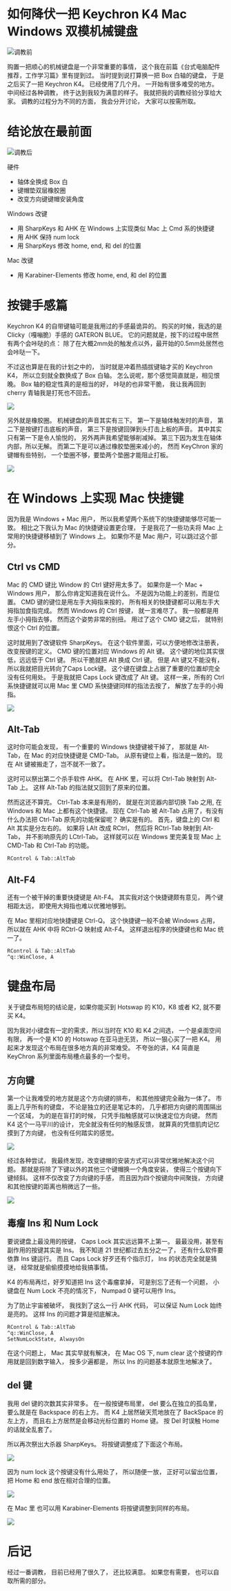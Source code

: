 # 如何降伏一把 Keychron K4 Mac Windows 双模机械键盘

![调教前](2021-11-12-23-34-43.png)

购置一把顺心的机械键盘是一个非常重要的事情，
这个我在前篇《台式电脑配件推荐，工作学习篇》里有提到过。
当时提到说打算换一把 Box 白轴的键盘，
于是之后买了一把 Keychron K4。
已经使用了几个月。
一开始有很多难受的地方。
中间经过各种调教，
终于达到我较为满意的样子。
我就把我的调教经验分享给大家。
调教的过程分为不同的方面，
我会分开讨论，
大家可以按需所取。

# 结论放在最前面

![调教后](2021-11-12-23-46-37.png)

硬件
- 轴体全换成 Box 白
- 键帽垫双层橡胶圈
- 改变方向键键帽安装角度

Windows 改键
- 用 SharpKeys 和 AHK 在 Windows 上实现类似 Mac 上 Cmd 系的快捷键
- 用 AHK 保持 num lock
- 用 SharpKeys 修改 home, end, 和 del 的位置

Mac 改键
- 用 Karabiner-Elements 修改 home, end, 和 del 的位置

# 按键手感篇

Keychron K4 的自带键轴可能是我用过的手感最诡异的。
购买的时候，我选的是 Clicky（嘎嘣脆）手感的 GATERON BLUE。
它的问题就是，按下的过程中居然有两个会咔哒的点：
除了在大概2mm处的触发点以外，最开始的0.5mm处居然也会咔哒一下。

不过这也算是在我的计划之中的，
当时就是冲着热插拔键轴才买的 Keychron K4，
所以立刻就全数换成了 Box 白轴。
怎么说呢，那个感觉简直就是，相见恨晚。
Box 轴的稳定性真的是相当的好，
咔哒的也非常干脆，
我让我再回到 cherry 青轴我是打死也不回去。

![](2021-11-12-23-24-06.png)

另外就是橡胶圈。
机械键盘的声音其实有三下。
第一下是轴体触发时的声音，
第二下是按键打击底板的声音，
第三下是按键回弹到头打击上板的声音。
其中其实只有第一下是令人愉悦的，
另外两声我希望能够削减掉。
第三下因为发生在轴体内部，所以无解。
而第二下是可以通过橡胶垫圈来减小的，
然而 KeyChron 家的键帽有些特别，
一个垫圈不够，要垫两个垫圈才能阻止打板。

![](2021-11-12-23-23-06.png)

# 在 Windows 上实现 Mac 快捷键

因为我是 Windows + Mac 用户，
所以我希望两个系统下的快捷键能够尽可能一致。
相比之下我认为 Mac 的快捷键设置更合理，
于是我花了一些功夫将 Mac 上常用的快捷键移植到了 Windows 上。
如果你不是 Mac 用户，可以跳过这个部分。

## Ctrl vs CMD

Mac 的 CMD 键比 Window 的 Ctrl 键好用太多了。
如果你是一个 Mac + Windows 用户，
那么你肯定知道我在说什么。
不是因为功能上的差别，而是位置。
CMD 键的键位是用左手大拇指来按的，
所有相关的快捷键都可以用左手大拇指加食指完成。
然而 Windows 的 Ctrl 按键，
就一言难尽了。
我一般都是用左手小拇指去够，
然而这个姿势非常的别扭。
用过了这个 CMD 键之后，
就特别恨这个 Ctrl 的位置。

这时就用到了改键软件 SharpKeys。
在这个软件里面，可以方便地修改注册表，改变按键的定义。
CMD 键的位置对应 Windows 的 Alt 键。
这个键的地位其实很低，远远低于 Ctrl 键。
所以干脆就把 Alt 换成 Ctrl 键。
但是 Alt 键又不能没有，
所以我就把目光转向了Caps Lock键。
这个键在键盘上占据了重要的位置却完全没有任何用处。
于是我就把 Caps Lock 键改成了 Alt 键。
这样一来，所有的 Ctrl 系快捷键就可以用 Mac 里 CMD 系快捷键同样的指法去按了，
解放了左手的小拇指。

![](2021-11-13-19-49-34.png)

## Alt-Tab

这时你可能会发现，
有一个重要的 Windows 快捷键被干掉了，
那就是 Alt-Tab，在 Mac 的对应快捷键是 CMD-Tab。
从原有键位上看，指法是一致的。
现在 Alt 键被搬走了，岂不就不一致了。

这时可以祭出第二个杀手软件 AHK。
在 AHK 里，可以将 Ctrl-Tab 映射到 Alt-Tab 上。
这样 Alt-Tab 的指法就又回到了原来的位置。

然而这还不算完。
Ctrl-Tab 本来是有用的，
就是在浏览器内部切换 Tab 之用,
在 Windows 和 Mac 上都有这个快捷键。
现在 Ctrl-Tab 被 Alt-Tab 占用了，有没有什么办法把 Ctrl-Tab 原先的功能保留呢？
确实是有的。
首先，键盘上的 Ctrl 和 Alt 其实是分左右的。
如果将 LAlt 改成 RCtrl，
然后将 RCtrl-Tab 映射到 Alt-Tab，
并不影响原先的 LCtrl-Tab。
这样就可以在 Windows 里完美复现 Mac 上 CMD-Tab 和 Ctrl-Tab 的功能。

```AHK
RControl & Tab::AltTab
```

## Alt-F4

还有一个被干掉的重要快捷键是 Alt-F4。
其实我对这个快捷键颇有意见，
两个键相距太远，
即使用大拇指也难以优雅地够到。

在 Mac 里相对应地快捷键是 Ctrl-Q。
这个快捷键一般不会被 Windows 占用，
所以就在 AHK 中将 RCtrl-Q 映射成 Alt-F4。
这样退出程序的快捷键也和 Mac 统一了。

```AHK
RControl & Tab::AltTab
^q::WinClose, A
```

# 键盘布局

关于键盘布局短的结论是，如果你能买到 Hotswap 的 K10，K8 或者 K2, 就不要买 K4。

因为我对小键盘有一定的需求，所以当时在 K10 和 K4 之间选，
一个是桌面空间有限，
再一个是 K10 的 Hotswap 在亚马逊无货，
所以一狠心买了一把 K4。
用起来才发现这个布局在很多地方真的非常难受。
不夸张的讲，K4 简直是 KeyChron 系列里面布局槽点最多的一个型号。

## 方向键
第一个让我难受的地方就是这个方向键的排布，
和其他按键完全融为一体了。
市面上几乎所有的键盘，
不论是独立的还是笔记本的，
几乎都把方向键的周围隔出一个区域，
为的是在盲打的时候，
只凭手指触感就可以快速定位方向键。
然而 K4 这个一马平川的设计，
完全就没有任何的触感反馈，
就算真的凭借肌肉记忆摸到了方向键，
也没有任何踏实的感觉。

![](2021-11-12-23-12-41.png)

经过各种尝试，
我最终发现，改变键帽的安装方式可以非常优雅地解决这个问题。
那就是将除了下键以外的其他三个键帽换一个角度安装，
使得三个按键向下键倾斜。
这样不仅改变了方向键的手感，
而且因为四个按键向中间聚拢，
方向键和其他按键的距离也稍微远了一些。

![](2021-11-12-23-17-53.png)

## 毒瘤 Ins 和 Num Lock
要说键盘上最没用的按键，
Caps Lock 其实远远算不上第一。
最最没用，甚至有副作用的按键其实是 Ins。
我不知道 21 世纪都过去五分之一了，
还有什么软件要依靠 Ins 键运行。
而且 Caps Lock 好歹还有个指示灯，
Ins 的状态完全就是猜谜，
经常就是偷偷摸摸地给我搞事情。

K4 的布局再烂，好歹知道把 Ins 这个毒瘤拿掉，
可是别忘了还有一个问题，
小键盘在 Num Lock 不亮的情况下，
Numpad 0 键可以用作 Ins。

为了防止宇宙被破坏，
我找到了这么一行 AHK 代码，
可以保证 Num Lock 始终是亮的。
这样 Ins 的问题才算是彻底解决。

```AHK
RControl & Tab::AltTab
^q::WinClose, A
SetNumLockState, AlwaysOn
```

在这个问题上，
Mac 其实早就有解决，
在 Mac OS 下, num clear 这个按键的作用就是回到数字输入，
按多少遍都是，
所以 Ins 的问题基本就原生地解决了。

## del 键
我用 del 键的次数其实非常多。
在一般按键布局里，
del 要么在独立的孤岛里，
要么就是在 Backspace 的右上方。
而 K4 上居然破天荒地放在了 BackSpace 的左上方，
而且右上方居然是会移动光标位置的 Home 键。
按 Del 时误触 Home 的话就全乱套了。

所以再次祭出大杀器 SharpKeys。
将按键调整成了下面这个布局。

![](2021-11-12-23-18-39.png)

因为 num lock 这个按键没有什么用处了，
所以随便一放，
正好可以留出位置，
把 Home 和 end 放在相对合理的位置。

![](2021-11-13-19-47-56.png)

在 Mac 里 也可以用 Karabiner-Elements 将按键调整到同样的布局。

![](2021-11-12-23-06-47.png)

# 后记
经过一番调教，
目前已经用了很久了，
还比较满意。
如果您有需要，
也可以自取所需的部分。